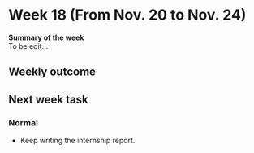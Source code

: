 # Week 18 (From Nov. 20 to Nov. 24)
**Summary of the week**  
To be edit...
## Weekly outcome



## Next week task
### Normal
- Keep writing the internship report. 